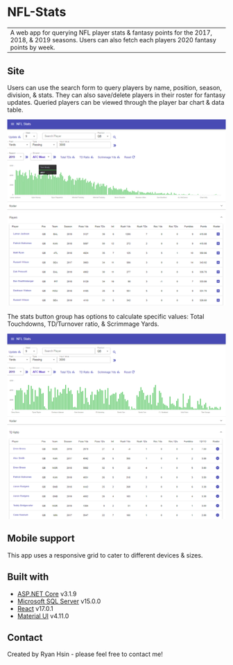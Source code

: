 # NFL-Stats
<table>
<tr>
<td>
  A web app for querying NFL player stats & fantasy points for the 2017, 2018, & 2019 seasons. Users can also fetch each players 2020 fantasy points by week.
</td>
</tr>
</table>


## Site
Users can use the search form to query players by name, position, season, division, & stats. They can also save/delete players in their roster for fantasy updates. Queried players can be viewed through the player bar chart & data table. 

![](/NflStats/Roster.png?raw=true)


The stats button group has options to calculate specific values: Total Touchdowns, TD/Turnover ratio, & Scrimmage Yards.

![](/NflStats/Stats.png?raw=true)


## Mobile support
This app uses a responsive grid to cater to different devices & sizes. 


## Built with 
- [ASP.NET Core](https://dotnet.microsoft.com/apps/aspnet) v3.1.9
- [Microsoft SQL Server](https://www.microsoft.com/en-us/sql-server/sql-server-2019) v15.0.0
- [React](https://reactjs.org/) v17.0.1
- [Material UI](https://material-ui.com/) v4.11.0


## Contact
Created by Ryan Hsin - please feel free to contact me!
